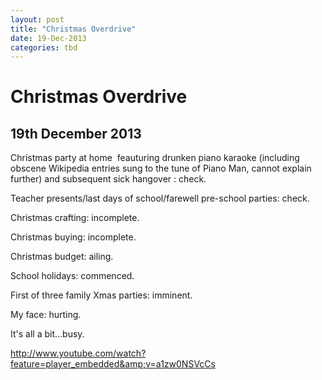 ```yaml
---
layout: post
title: "Christmas Overdrive"
date: 19-Dec-2013
categories: tbd
---
```


# Christmas Overdrive

## 19th December 2013

Christmas party at home  feauturing drunken piano karaoke (including obscene Wikipedia entries sung to the tune of Piano Man,   cannot explain further) and subsequent sick hangover : check.

Teacher presents/last days of school/farewell pre-school parties: check.

Christmas crafting: incomplete.

Christmas buying: incomplete.

Christmas budget: ailing.

School holidays: commenced.

First of three family Xmas parties: imminent.

My face: hurting.

It's all a bit...busy.

http://www.youtube.com/watch?feature=player_embedded&amp;v=a1zw0NSVcCs
